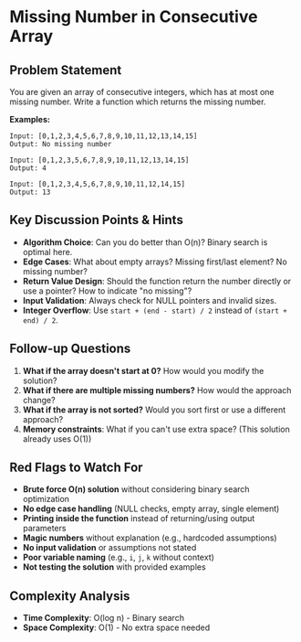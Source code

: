 # Missing Number in Consecutive Array

## Problem Statement

You are given an array of consecutive integers, which has at most one missing number. Write a function which returns the missing number.

**Examples:**

```
Input: [0,1,2,3,4,5,6,7,8,9,10,11,12,13,14,15]
Output: No missing number

Input: [0,1,2,3,5,6,7,8,9,10,11,12,13,14,15]
Output: 4

Input: [0,1,2,3,4,5,6,7,8,9,10,11,12,14,15]
Output: 13
```

## Key Discussion Points & Hints

- **Algorithm Choice**: Can you do better than O(n)? Binary search is optimal here.
- **Edge Cases**: What about empty arrays? Missing first/last element? No missing number?
- **Return Value Design**: Should the function return the number directly or use a pointer? How to indicate "no missing"?
- **Input Validation**: Always check for NULL pointers and invalid sizes.
- **Integer Overflow**: Use `start + (end - start) / 2` instead of `(start + end) / 2`.

## Follow-up Questions

1. **What if the array doesn't start at 0?** How would you modify the solution?
2. **What if there are multiple missing numbers?** How would the approach change?
3. **What if the array is not sorted?** Would you sort first or use a different approach?
4. **Memory constraints**: What if you can't use extra space? (This solution already uses O(1))

## Red Flags to Watch For

- **Brute force O(n) solution** without considering binary search optimization
- **No edge case handling** (NULL checks, empty array, single element)
- **Printing inside the function** instead of returning/using output parameters
- **Magic numbers** without explanation (e.g., hardcoded assumptions)
- **No input validation** or assumptions not stated
- **Poor variable naming** (e.g., `i`, `j`, `k` without context)
- **Not testing the solution** with provided examples

## Complexity Analysis

- **Time Complexity**: O(log n) - Binary search
- **Space Complexity**: O(1) - No extra space needed

